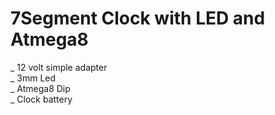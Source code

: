 # 7Segment Clock with LED and Atmega8

_ 12 volt simple adapter<br>
_ 3mm Led<br>
_ Atmega8 Dip<br>
_ Clock battery<br>
<p dir="auto"><a target="_blank" rel="noopener noreferrer" href="/masoudfa88/Clock-7Segment-with-LED-Atmega8/Photo (1).jpg"><img src="/masoudfa88/Clock-7Segment-with-LED-Atmega8/Photo (1).jpg" alt="" style="max-width: 100%;"></a></p>
